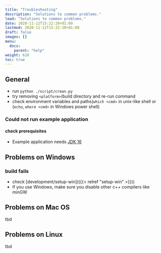 ```yaml
---
title: "Troubleshooting"
description: "Solutions to common problems."
lead: "Solutions to common problems."
date: 2020-11-12T15:22:20+01:00
lastmod: 2020-11-12T15:22:20+01:00
draft: false
images: []
menu: 
  docs:
    parent: "help"
weight: 620
toc: true
---
```


## General

- run `python ./script/crean.py`
- try removing `<platform>`/build directory and re-run command
- check environment variables and paths(`which <cmd>` in unix-like shell or (`echo`, `where <cmd>` in Windows power shell)

### Could not run example application

#### check prerequisites

- Example application needs [JDK 16](https://jdk.java.net/16/)

## Problems on Windows

### build fails

- check [development/setup-win](({{< relref "setup-win" >}}))
- If you use Windows, make sure you disable other c++ compilers like minGW

## Problems on Mac OS

tbd

## Problems on Linux

tbd
